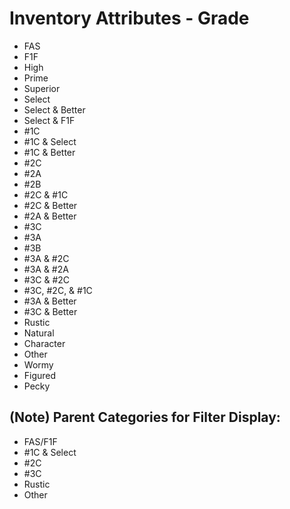 # Inventory Attributes - Grade

-   FAS
-   F1F
-   High
-   Prime
-   Superior
-   Select
-   Select & Better
-   Select & F1F
-   #1C
-   #1C & Select
-   #1C & Better
-   #2C
-   #2A
-   #2B
-   #2C & #1C
-   #2C & Better
-   #2A & Better
-   #3C
-   #3A
-   #3B
-   #3A & #2C
-   #3A & #2A
-   #3C & #2C
-   #3C, #2C, & #1C
-   #3A & Better
-   #3C & Better
-   Rustic
-   Natural
-   Character
-   Other
-   Wormy
-   Figured
-   Pecky



## (Note) Parent Categories for Filter Display:

-   FAS/F1F
-   #1C & Select
-   #2C
-   #3C
-   Rustic
-   Other
